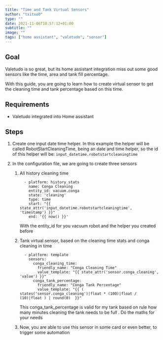 ```yaml
---
title: "Time and Tank Virtual Sensors"
author: "txitxo0"
type: ""
date: 2021-11-06T18:57:12+01:00
subtitle: ""
image: ""
tags: ["home assistant", "valetudo", "sensor"]
---
```


## Goal

Valetudo is so great, but its home assistant integration miss out some good sensors like the time, area and tank fill percentage.

With this guide, you are going to learn how to create virtual sensor to get the cleaning time and tank percentage based on this time.

## Requirements
- Valetudo integrated into Home assistant

## Steps

1. Create one input date time helper. In this example the helper will be called RobotStartCleaningTime, being an date and time helper, so the id of this helper will be: `input_datetime.robotstartcleaningtime`

2. In the configuration file, we are going to create three sensors
   1. All history cleaning time
   
            - platform: history_stats
              name: Conga Cleaning
              entity_id: vacuum.conga
              state: 'cleaning'
              type: time
              start: "{{ state_attr('input_datetime.robotstartcleaningtime', 'timestamp') }}"
              end: '{{ now() }}'

        With the entity_id for you vacuum robot and the helper you created before

   2. Tank virtual sensor, based on the cleaning time stats and conga cleaning in time

            - platform: template
              sensors:
                conga_cleaning_time:
                  friendly_name: "Conga Cleaning Time"
                  value_template: "{{ state_attr('sensor.conga_cleaning', 'value') }}"
                conga_tank_percentage:
                  friendly_name: "Conga Tank Percentage"
                  value_template: "{{ ( states('sensor.conga_cleaning')|float * (100)|float / (10)|float ) | round(0)  }}"

        This conga_tank_percentage is valid for my tank based on rule how many minutes cleaning the tank needs to be full . Do the maths for your needs

   3. Now, you are able to use this sensor in some card or even better, to trigger some automation

